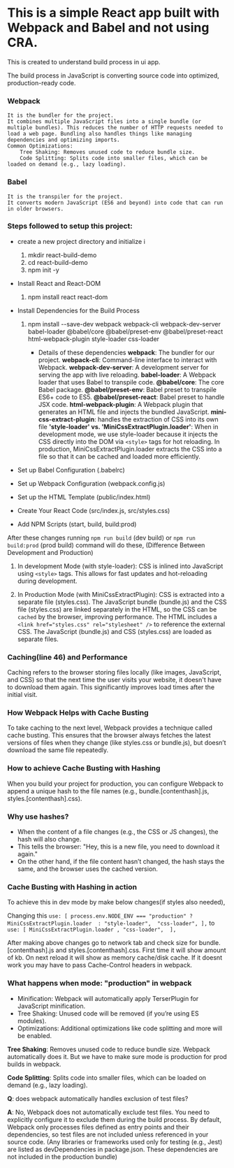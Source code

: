 
# This is a simple React app built with Webpack and Babel and not using CRA.
This is created to understand build process in ui app.

The build process in JavaScript is converting source code into optimized, production-ready code.

### Webpack
    It is the bundler for the project.
    It combines multiple JavaScript files into a single bundle (or multiple bundles). This reduces the number of HTTP requests needed to load a web page. Bundling also handles things like managing dependencies and optimizing imports.
    Common Optimizations:
        Tree Shaking: Removes unused code to reduce bundle size.
        Code Splitting: Splits code into smaller files, which can be loaded on demand (e.g., lazy loading).

### Babel
    It is the transpiler for the project.
    It converts modern JavaScript (ES6 and beyond) into code that can run in older browsers.


### Steps followed to setup this project:
* create a new project directory and initialize i
    1. mkdir react-build-demo
    2. cd react-build-demo
    3. npm init -y

*  Install React and React-DOM
    1. npm install react react-dom

* Install Dependencies for the Build Process
    1. npm install --save-dev webpack webpack-cli webpack-dev-server babel-loader @babel/core @babel/preset-env @babel/preset-react html-webpack-plugin style-loader css-loader
    
		* Details of these dependencies
    **webpack**: The bundler for our project.
    **webpack-cli**: Command-line interface to interact with Webpack.
    **webpack-dev-server**: A development server for serving the app with live reloading.
    **babel-loader**: A Webpack loader that uses Babel to transpile code.
    **@babel/core**: The core Babel package.
    **@babel/preset-env**: Babel preset to transpile ES6+ code to ES5.
    **@babel/preset-react**: Babel preset to handle JSX code.
    **html-webpack-plugin**: A Webpack plugin that generates an HTML file and injects the bundled JavaScript.
    **mini-css-extract-plugin**: handles the extraction of CSS into its own file
    **'style-loader' vs. 'MiniCssExtractPlugin.loader'**: When in development mode, we use style-loader because it injects the CSS directly into the DOM via `<style>` tags for hot reloading. In production, MiniCssExtractPlugin.loader extracts the CSS into a file so that it can be cached and loaded more efficiently.

 * Set up Babel Configuration (.babelrc)

* Set up Webpack Configuration (webpack.config.js)

* Set up the HTML Template (public/index.html)

* Create Your React Code (src/index.js, src/styles.css)

* Add NPM Scripts (start, build, build:prod)

After these changes running `npm run build` (dev build) or `npm run build:prod` (prod build) command will do these,
(Difference Between Development and Production)
1. In development Mode (with style-loader):
   CSS is inlined into JavaScript using `<style>` tags.
   This allows for fast updates and hot-reloading during development.

2. In Production Mode (with MiniCssExtractPlugin):
   CSS is extracted into a separate file (styles.css).
   The JavaScript bundle (bundle.js) and the CSS file (styles.css) are linked separately in the HTML, so the CSS can be `cached` by the browser, improving performance.
   The HTML includes a `<link href="styles.css" rel="stylesheet" />` to reference the external CSS.
   The JavaScript (bundle.js) and CSS (styles.css) are loaded as separate files.

### Caching(line 46) and Performance 
Caching refers to the browser storing files locally (like images, JavaScript, and CSS) so that the next time the user visits your website, it doesn't have to download them again. This significantly improves load times after the initial visit.

### How Webpack Helps with Cache Busting
To take caching to the next level, Webpack provides a technique called cache busting. This ensures that the browser always fetches the latest versions of files when they change (like styles.css or bundle.js), but doesn’t download the same file repeatedly.

### How to achieve Cache Busting with Hashing
When you build your project for production, you can configure Webpack to append a unique hash to the file names (e.g., bundle.[contenthash].js, styles.[contenthash].css).
    
### Why use hashes?
 * When the content of a file changes (e.g., the CSS or JS changes), the hash will also change.
 * This tells the browser: "Hey, this is a new file, you need to download it again."
 * On the other hand, if the file content hasn’t changed, the hash stays the same, and the browser uses the cached version.

### Cache Busting with Hashing in action
  To achieve this in dev mode by make below changes(if styles also needed),

  Changing this 
        `use: [
          process.env.NODE_ENV === "production"
            ? MiniCssExtractPlugin.loader 
            : "style-loader", 
          "css-loader",
        ],`
    to
        `use: [
          MiniCssExtractPlugin.loader ,
          "css-loader", 
        ],`

After making above changes go to network tab and check size for bundle.[contenthash].js and styles.[contenthash].css. First time it will show amount of kb. On next reload it will show as memory cache/disk cache. 
If it doesnt work you may have to pass Cache-Control headers in webpack.

### What happens when mode: "production" in webpack
  * Minification: Webpack will automatically apply TerserPlugin for JavaScript minification.
  * Tree Shaking: Unused code will be removed (if you’re using ES modules).
  * Optimizations: Additional optimizations like code splitting and more will be enabled.


**Tree Shaking**: Removes unused code to reduce bundle size. Webpack automatically does it. But we have to make sure mode is production for prod builds in webpack.

**Code Splitting**: Splits code into smaller files, which can be loaded on demand (e.g., lazy loading).

**Q**: does webpack automatically handles exclusion of test files?

**A**: No, Webpack does not automatically exclude test files. You need to explicitly configure it to exclude them during the build process. By default, Webpack only processes files defined as entry points and their dependencies, so test files are not included unless referenced in your source code.
(Any libraries or frameworks used only for testing (e.g., Jest) are listed as devDependencies in package.json. These dependencies are not included in the production bundle)

